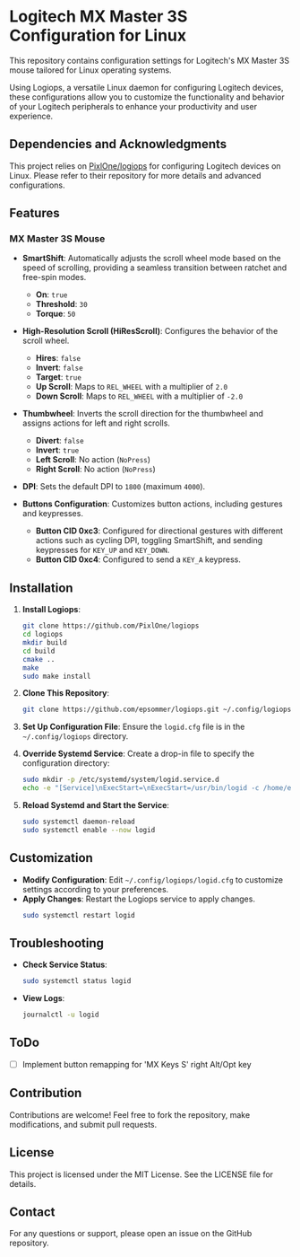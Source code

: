 # Logitech MX Master 3S Configuration for Linux

This repository contains configuration settings for Logitech's MX Master 3S mouse tailored for Linux operating systems. 

Using Logiops, a versatile Linux daemon for configuring Logitech devices, these configurations allow you to customize the functionality and behavior of your Logitech peripherals to enhance your productivity and user experience.

## Dependencies and Acknowledgments

This project relies on [PixlOne/logiops](https://github.com/PixlOne/logiops) for configuring Logitech devices on Linux. Please refer to their repository for more details and advanced configurations.

## Features

### MX Master 3S Mouse

- **SmartShift**: Automatically adjusts the scroll wheel mode based on the speed of scrolling, providing a seamless transition between ratchet and free-spin modes.
  - **On**: `true`
  - **Threshold**: `30`
  - **Torque**: `50`

- **High-Resolution Scroll (HiResScroll)**: Configures the behavior of the scroll wheel.
  - **Hires**: `false`
  - **Invert**: `false`
  - **Target**: `true`
  - **Up Scroll**: Maps to `REL_WHEEL` with a multiplier of `2.0`
  - **Down Scroll**: Maps to `REL_WHEEL` with a multiplier of `-2.0`

- **Thumbwheel**: Inverts the scroll direction for the thumbwheel and assigns actions for left and right scrolls.
  - **Divert**: `false`
  - **Invert**: `true`
  - **Left Scroll**: No action (`NoPress`)
  - **Right Scroll**: No action (`NoPress`)

- **DPI**: Sets the default DPI to `1800` (maximum `4000`).

- **Buttons Configuration**: Customizes button actions, including gestures and keypresses.
  - **Button CID 0xc3**: Configured for directional gestures with different actions such as cycling DPI, toggling SmartShift, and sending keypresses for `KEY_UP` and `KEY_DOWN`.
  - **Button CID 0xc4**: Configured to send a `KEY_A` keypress.

## Installation

1. **Install Logiops**:
   ```sh
   git clone https://github.com/PixlOne/logiops
   cd logiops
   mkdir build
   cd build
   cmake ..
   make
   sudo make install

2. **Clone This Repository**:
    ```sh
    git clone https://github.com/epsommer/logiops.git ~/.config/logiops
    ```

3. **Set Up Configuration File**:
    Ensure the `logid.cfg` file is in the `~/.config/logiops` directory.

4. **Override Systemd Service**:
    Create a drop-in file to specify the configuration directory:
    ```sh
    sudo mkdir -p /etc/systemd/system/logid.service.d
    echo -e "[Service]\nExecStart=\nExecStart=/usr/bin/logid -c /home/epsommer/.config/logiops/logid.cfg" | sudo tee /etc/systemd/system/logid.service.d/override.conf
    ```

5. **Reload Systemd and Start the Service**:
    ```sh
    sudo systemctl daemon-reload
    sudo systemctl enable --now logid
    ```

## Customization

- **Modify Configuration**: Edit `~/.config/logiops/logid.cfg` to customize settings according to your preferences.
- **Apply Changes**: Restart the Logiops service to apply changes.
    ```sh
    sudo systemctl restart logid
    ```

## Troubleshooting

- **Check Service Status**:
    ```sh
    sudo systemctl status logid
    ```

- **View Logs**:
    ```sh
    journalctl -u logid
    ```
    
## ToDo
- [ ] Implement button remapping for 'MX Keys S' right Alt/Opt key

## Contribution

Contributions are welcome! Feel free to fork the repository, make modifications, and submit pull requests.

## License

This project is licensed under the MIT License. See the LICENSE file for details.

## Contact

For any questions or support, please open an issue on the GitHub repository.
